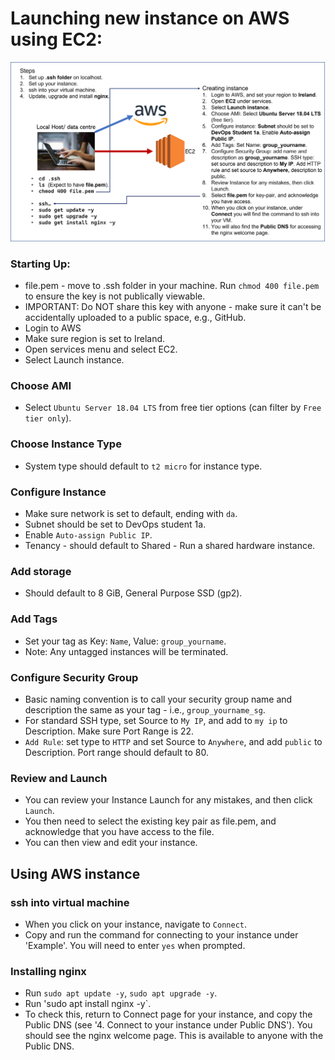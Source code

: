 # Launching new instance on AWS using EC2:

![How to launch an instance using AWS EC2](./Launching_instance_on_AWS.png)

### Starting Up:
- file.pem - move to .ssh folder in your machine.
Run `chmod 400 file.pem` to ensure the key is not publically viewable.
- IMPORTANT: Do NOT share this key with anyone - make sure it can't be accidentally uploaded to a public space, e.g., GitHub.
- Login to AWS
- Make sure region is set to Ireland.
- Open services menu and select EC2.
- Select Launch instance.
### Choose AMI
- Select `Ubuntu Server 18.04 LTS` from free tier options (can filter by `Free tier only`).
### Choose Instance Type
- System type should default to `t2 micro` for instance type.
### Configure Instance
- Make sure network is set to default, ending with `da`.
- Subnet should be set to DevOps student 1a.
- Enable `Auto-assign Public IP`.
- Tenancy - should default to Shared - Run a shared hardware instance.
### Add storage
- Should default to 8 GiB, General Purpose SSD (gp2).
### Add Tags
- Set your tag as Key: `Name`, Value: `group_yourname`.
- Note: Any untagged instances will be terminated.
### Configure Security Group
- Basic naming convention is to call your security group name and description the same as your tag - i.e., `group_yourname_sg`.
- For standard SSH type, set Source to `My IP`, and add to `my ip` to Description. Make sure Port Range is 22.
- `Add Rule`: set type to `HTTP` and set Source to `Anywhere`, and add `public` to Description. Port range should default to 80.
### Review and Launch
- You can review your Instance Launch for any mistakes, and then click `Launch`.
- You then need to select the existing key pair as file.pem, and acknowledge that you have access to the file.
- You can then view and edit your instance.

## Using AWS instance
### ssh into virtual machine
- When you click on your instance, navigate to `Connect`.
- Copy and run the command for connecting to your instance under 'Example'. You will need to enter `yes` when prompted.

### Installing nginx
- Run `sudo apt update -y`, `sudo apt upgrade -y`.
- Run 'sudo apt install nginx -y`.
- To check this, return to Connect page for your instance, and copy the Public DNS (see '4. Connect to your instance under Public DNS'). You should see the nginx welcome page. This is available to anyone with the Public DNS.